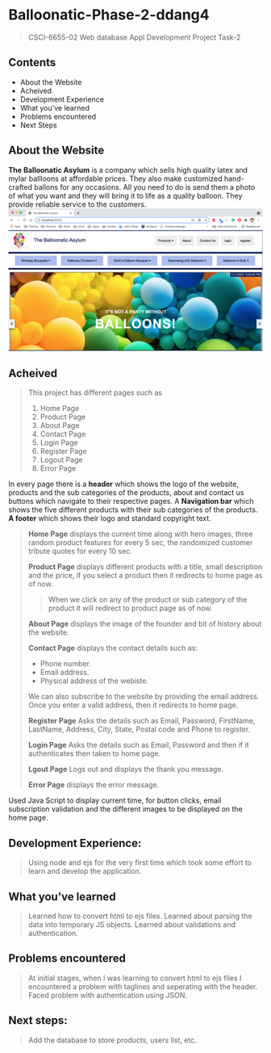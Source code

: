 # Balloonatic-Phase-2-ddang4

> CSCI-6655-02 Web database Appl Development Project Task-2

## Contents
- About the Website
- Acheived
- Development Experience
- What you've learned
- Problems encountered
- Next Steps

## About the Website
**The Balloonatic Asylum** is a company which sells high quality latex and mylar ballloons at affordable prices. They also make customized hand-crafted ballons for any occasions. All you need to do is send them a photo of what you want and they will bring it to life as a quality balloon. They provide reliable service to the customers. 
![alt text](https://github.com/DivyaDangeti/Balloonatic-Phase-2-ddang4/blob/main/Balloonatic-Phase-2-ddang4/Output%20Screenshots/1.png)

## Acheived 
> This project has different pages such as
> 1. Home Page
> 2. Product Page
> 3. About Page
> 4. Contact Page 
> 5. Login Page
> 6. Register Page
> 7. Logout Page
> 8. Error Page

In every page there is a **header** which shows the logo of the website, products and the sub categories of the products, about and contact us buttons which navigate to their respective pages. A **Navigation bar** which shows  the five different products with their sub categories of the products. **A footer** which shows their logo and standard copyright text.

> **Home Page** displays the current time along with hero images, three random product features for every 5 sec, the randomized customer tribute quotes for every 10 sec.
>
> **Product Page** displays different products with a title, small description and the price, if you select a product then it redirects to home page as of now. 
>
>> When we click on any of the product or sub category of the product it will redirect to product page as of now.
>
> **About Page** displays the image of the founder and bit of history about the website.
>
> **Contact Page** displays the contact details such as:
>
> - Phone number.
> - Email address.
> - Physical address of the webiste. 
>
> We can also subscribe to the website by providing the email address. Once you enter a valid address, then it redirects to home page.
> 
> **Register Page** Asks the details such as Email, Password, FirstName, LastName, Address, City, State, Postal code and Phone to register.
>
> **Login Page** Asks the details such as Email, Password and then if it authenticates then taken to home page.
>
> **Lgout Page** Logs out and displays the thank you message.
>
> **Error Page** displays the error message.

Used Java Script to display current time, for button clicks, email subscription validation and the different images to be displayed on the home page.

## Development Experience:
> Using node and ejs for the very first time which took some effort to learn and develop the application.
## What you've learned
> Learned how to convert html to ejs files.
> Learned about parsing the data into temporary JS objects. 
> Learned about validations and authentication.
## Problems encountered
> At initial stages, when I was learning to convert html to ejs files I encountered a problem with taglines and seperating with the header.
> Faced problem with authentication using JSON.

## Next steps:
> Add the database to store products, users list, etc.




